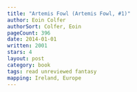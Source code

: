 ```yaml
---
title: "Artemis Fowl (Artemis Fowl, #1)"
author: Eoin Colfer
authorSort: Colfer, Eoin
pageCount: 396
date: 2014-01-01
written: 2001
stars: 4
layout: post
category: book
tags: read unreviewed fantasy
mapping: Ireland, Europe
---
```

